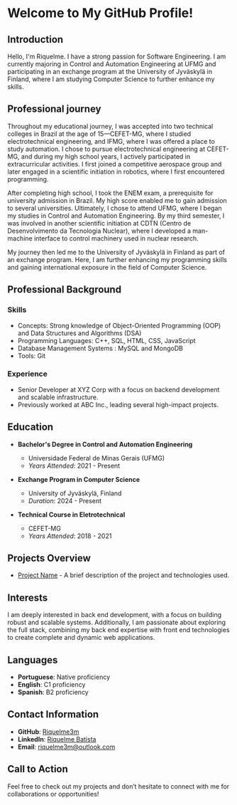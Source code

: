 # Welcome to My GitHub Profile!

## Introduction
Hello, I'm Riquelme. I have a strong passion for Software Engineering. I am currently majoring in Control and Automation Engineering at UFMG and participating in an exchange program at the University of Jyväskylä in Finland, where I am studying Computer Science to further enhance my skills.

## Professional journey
Throughout my educational journey, I was accepted into two technical colleges in Brazil at the age of 15—CEFET-MG, where I studied electrotechnical engineering, and IFMG, where I was offered a place to study automation. I chose to pursue electrotechnical engineering at CEFET-MG, and during my high school years, I actively participated in extracurricular activities. I first joined a competitive aerospace group and later engaged in a scientific initiation in robotics, where I first encountered programming.

After completing high school, I took the ENEM exam, a prerequisite for university admission in Brazil. My high score enabled me to gain admission to several universities. Ultimately, I chose to attend UFMG, where I began my studies in Control and Automation Engineering. By my third semester, I was involved in another scientific initiation at CDTN (Centro de Desenvolvimento da Tecnologia Nuclear), where I developed a man-machine interface to control machinery used in nuclear research.

My journey then led me to the University of Jyväskylä in Finland as part of an exchange program. Here, I am further enhancing my programming skills and gaining international exposure in the field of Computer Science.

## Professional Background
### Skills
- Concepts: Strong knowledge of Object-Oriented Programming (OOP) and Data Structures and Algorithms (DSA)
- Programming Languages: C++, SQL, HTML, CSS, JavaScript
- Database Management Systems : MySQL and MongoDB
- Tools: Git

### Experience
- Senior Developer at XYZ Corp with a focus on backend development and scalable infrastructure.
- Previously worked at ABC Inc., leading several high-impact projects.

## Education
- **Bachelor's Degree in Control and Automation Engineering**
  - Universidade Federal de Minas Gerais (UFMG)
  - *Years Attended*: 2021 - Present
    
- **Exchange Program in Computer Science**
  - University of Jyväskylä, Finland
  - *Duration*: 2024 - Present
    
- **Technical Course in Eletrotechnical**
  - CEFET-MG
  - *Years Attended*: 2018 - 2021


## Projects Overview
- [Project Name](link) - A brief description of the project and technologies used.

## Interests
I am deeply interested in back end development, with a focus on building robust and scalable systems. Additionally, I am passionate about exploring the full stack, combining my back end expertise with front end technologies to create complete and dynamic web applications.


## Languages
- **Portuguese**: Native proficiency
- **English**: C1 proficiency
- **Spanish**: B2 proficiency

## Contact Information
- **GitHub**: [Riquelme3m](https://github.com/Riquelme3m)
- **LinkedIn**: [Riquelme Batista](www.linkedin.com/in/riquelme-batista-389b37218)
- **Email**: riquelme3m@outlook.com

## Call to Action
Feel free to check out my projects and don’t hesitate to connect with me for collaborations or opportunities!

